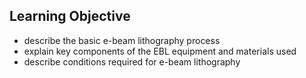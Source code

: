 
## Learning Objective

- describe the basic e-beam lithography process
- explain key components of the EBL equipment and materials used
- describe conditions required for e-beam lithography
